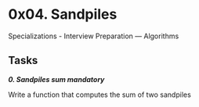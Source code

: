 # 0x04. Sandpiles
Specializations - Interview Preparation ― Algorithms

## Tasks

***0. Sandpiles sum mandatory***

Write a function that computes the sum of two sandpiles

